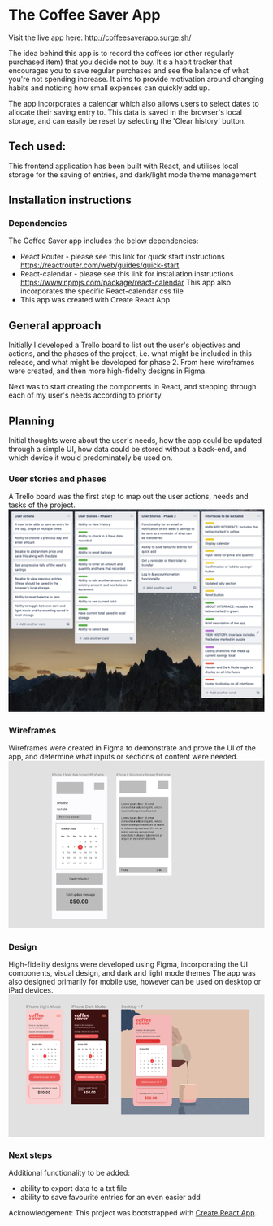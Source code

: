 # The Coffee Saver App

Visit the live app here: http://coffeesaverapp.surge.sh/

The idea behind this app is to record the coffees (or other regularly purchased item) that you decide not to buy. It's a habit tracker that encourages you to save regular purchases and see the balance of what you're not spending increase. It aims to provide motivation around changing habits and noticing how small expenses can quickly add up.

The app incorporates a calendar which also allows users to select dates to allocate their saving entry to. This data is saved in the browser's local storage, and can easily be reset by selecting the 'Clear history' button.

## Tech used:
This frontend application has been built with React, and utilises local storage for the saving of entries, and dark/light mode theme management 

## Installation instructions
### Dependencies
The Coffee Saver app includes the below dependencies:
+ React Router - please see this link for quick start instructions https://reactrouter.com/web/guides/quick-start
+ React-calendar - please see this link for installation instructions https://www.npmjs.com/package/react-calendar This app also incorporates the specific React-calendar css file
+ This app was created with Create React App

## General approach
Initially I developed a Trello board to list out the user's objectives and actions, and the phases of the project, i.e. what might be included in this release, and what might be developed for phase 2. From here wireframes were created, and then more high-fidelty designs in Figma. 

Next was to start creating the components in React, and stepping through each of my user's needs according to priority.


## Planning
Initial thoughts were about the user's needs, how the app could be updated through a simple UI, how data could be stored without a back-end, and which device it would predominately be used on.

### User stories and phases
A Trello board was the first step to map out the user actions, needs and tasks of the project.
![Trello board showing the user stories and project phases](src/images/User-story-actions-and-app-phases.png)


### Wireframes
Wireframes were created in Figma to demonstrate and prove the UI of the app, and determine what inputs or sections of content were needed.
![Early wireframe development](src/images/Wireframe-planning.png)

### Design
High-fidelity designs were developed using Figma, incorporating the UI components, visual design, and dark and light mode themes
The app was also designed primarily for mobile use, however can be used on desktop or iPad devices.
![Figma designs showing iPhone and Desktop mock ups](src/images/Figma-app-designs.png)


### Next steps
Additional functionality to be added:
+ ability to export data to a txt file
+ ability to save favourite entries for an even easier add


Acknowledgement: This project was bootstrapped with [Create React App](https://github.com/facebook/create-react-app).



